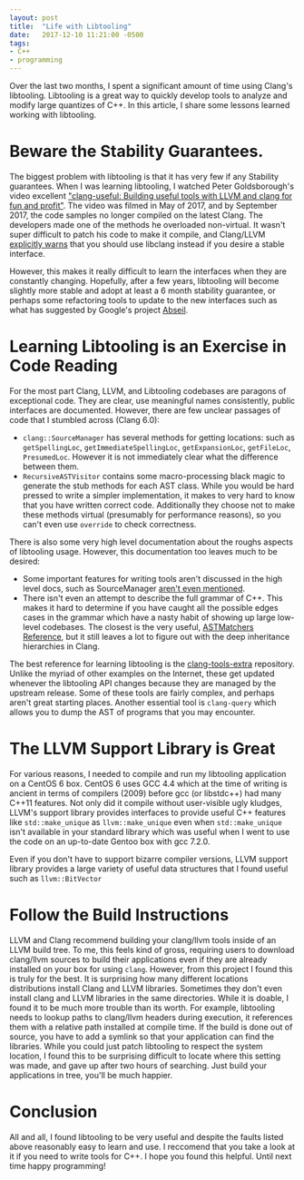```yaml
---
layout: post
title:  "Life with Libtooling"
date:   2017-12-10 11:21:00 -0500
tags: 
- C++
- programming
---
```


Over the last two months, I spent a significant amount of time using Clang's libtooling.
Libtooling is a great way to quickly develop tools to analyze and modify large quantizes of C++.
In this article, I share some lessons learned working with libtooling.


# Beware the Stability Guarantees.

The biggest problem with libtooling is that it has very few if any Stability guarantees.
When I was learning libtooling, I watched Peter Goldsborough's video excellent ["clang-useful: Building useful tools with LLVM and clang for fun and profit"][clanguseful].  The video was filmed in May of 2017, and by September 2017, the code samples no longer compiled on the latest Clang.  The developers made one of the methods he overloaded non-virtual. It wasn't super difficult to patch his code to make it compile, and Clang/LLVM [explicitly warns][clangstable] that you should use libclang instead if you desire a stable interface.

However, this makes it really difficult to learn the interfaces when they are constantly changing.  Hopefully, after a few years, libtooling will become slightly more stable and adopt at least a 6 month stability guarantee, or perhaps some refactoring tools to update to the new interfaces such as what has suggested by Google's project [Abseil][abseil].

# Learning Libtooling is an Exercise in Code Reading

For the most part Clang, LLVM, and Libtooling codebases are paragons of exceptional code.
They are clear, use meaningful names consistently, public interfaces are documented.
However, there are few unclear passages of code that I stumbled across (Clang 6.0):

+	`clang::SourceManager` has several methods for getting locations: such as `getSpellingLoc`, `getImmediateSpellingLoc`, `getExpansionLoc`, `getFileLoc`, `PresumedLoc`. However it is not immediately clear what the difference between them.
+	`RecursiveASTVisitor` contains some macro-processing black magic to generate the stub methods for each AST class.  While you would be hard pressed to write a simpler implementation, it makes to very hard to know that you have written correct code.  Additionally they choose not to make these methods virtual (presumably for performance reasons), so you can't even use `override` to check correctness.

There is also some very high level documentation about the roughs aspects of libtooling usage.
However, this documentation too leaves much to be desired:

+	Some important features for writing tools aren't discussed in the high level docs, such as SourceManager [aren't even mentioned][libtooling].
+	There isn't even an attempt to describe the full grammar of C++.  This makes it hard to determine if you have caught all the possible edges cases in the grammar which have a nasty habit of showing up large low-level codebases.  The closest is the very useful, [ASTMatchers Reference][astmatchers], but it still leaves a lot to figure out with the deep inheritance hierarchies in Clang.

The best reference for learning libtooling is the [clang-tools-extra][clangextra] repository.
Unlike the myriad of other examples on the Internet, these get updated whenever the libtooling API changes because they are managed by the upstream release. Some of these tools are fairly complex, and perhaps aren't great starting places. Another essential tool is `clang-query` which allows you to dump the AST of programs that you may encounter.

# The LLVM Support Library is Great

For various reasons, I needed to compile and run my libtooling application on a CentOS 6 box.  CentOS 6 uses GCC 4.4 which at the time of writing is ancient in terms of compilers (2009) before gcc (or libstdc++) had many C++11 features.  Not only did it compile without user-visible ugly kludges, LLVM's support library provides interfaces to provide useful C++ features like `std::make_unique` as `llvm::make_unique` even when `std::make_unique` isn't available in your standard library which was useful when I went to use the code on an up-to-date Gentoo box with gcc 7.2.0.

Even if you don't have to support bizarre compiler versions, LLVM support library provides a large variety of useful data structures that I found useful such as `llvm::BitVector`

# Follow the Build Instructions

LLVM and Clang recommend building your clang/llvm tools inside of an LLVM build tree.
To me, this feels kind of gross, requiring users to download clang/llvm sources to build their applications even if they are already installed on your box for using `clang`.
However, from this project I found this is truly for the best.
It is surprising how many different locations distributions install Clang and LLVM libraries.
Sometimes they don't even install clang and LLVM libraries in the same directories.
While it is doable, I found it to be much more trouble than its worth.
For example, libtooling needs to lookup paths to clang/llvm headers during execution, it references them with a relative path installed at compile time.
If the build is done out of source, you have to add a symlink so that your application can find the libraries.
While you could just patch libtooling to respect the system location, I found this to be surprising difficult to locate where this setting was made, and gave up after two hours of searching.
Just build your applications in tree, you'll be much happier.

# Conclusion

All and all, I found libtooling to be very useful and despite the faults listed above reasonably easy to learn and use. I reccomend that you take a look at it if you need to write tools for C++. I hope you found this helpful.  Until next time happy programming!


[clanguseful]: https://youtu.be/E6i8jmiy8MY
[clangstable]: https://clang.llvm.org/docs/Tooling.html
[abseil]: https://abseil.io/about/compatibility
[libtooling]: https://clang.llvm.org/docs/LibTooling.html
[astmatchers]: https://clang.llvm.org/docs/LibASTMatchersReference.html
[clangextra]: https://github.com/llvm-mirror/clang-tools-extra
